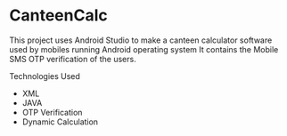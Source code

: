 # CanteenCalc
This project uses Android Studio to make a canteen calculator software used by mobiles running Android operating system
It contains the Mobile SMS OTP verification of the users.
   
Technologies Used
- XML
- JAVA
- OTP Verification
- Dynamic Calculation
